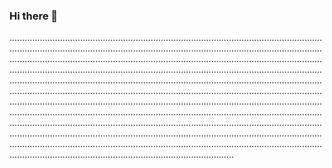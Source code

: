 ### Hi there 👋

.............................................................................................................................................................................................................................................................................................................................................................................................................................................................................................................................................................................................................................................................................................................................................................................................................................................................................................................................................................................................................................................................................................................................................................................................................................................................................................................................................................................................................................................................................................................